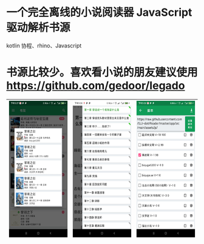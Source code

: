# 一个完全离线的小说阅读器 JavaScript驱动解析书源
kotlin 协程、rhino、Javascript

# 书源比较少。喜欢看小说的朋友建议使用 https://github.com/gedoor/legado




| <img src="img/Screenshot_1.jpg" width = "180" height = "360"/>        | <img src="img/Screenshot_2.jpg" width = "180" height = "360"/>   |  <img src="img/Screenshot_3.jpg" width = "180" height = "360"/>  |
| - | - |- |
